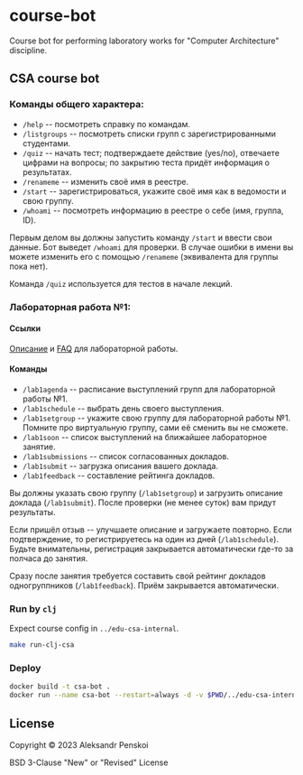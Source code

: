 # course-bot

Course bot for performing laboratory works for "Computer Architecture" discipline.

## CSA course bot
### Команды общего характера:
- `/help` -- посмотреть справку по командам.
- `/listgroups` -- посмотреть списки групп с зарегистрированными студентами.
- `/quiz` -- начать тест; подтверждаете действие (yes/no), отвечаете цифрами на вопросы; по закрытию теста придёт информация о результатах.
- `/renameme` -- изменить своё имя в реестре.
- `/start` -- зарегистрироваться, укажите своё имя как в ведомости и свою группу.
- `/whoami` -- посмотреть информацию в реестре о себе (имя, группа, ID).

Первым делом вы должны запустить команду `/start` и ввести свои данные. Бот выведет `/whoami` для проверки. В случае ошибки в имени вы можете изменить его с помощью `/renameme` (эквивалента для группы пока нет).

Команда `/quiz` используется для тестов в начале лекций.

### Лабораторная работа №1:
#### Ссылки
[Описание](https://gitlab.se.ifmo.ru/computer-systems/csa-rolling/-/blob/master/README.md#%D0%BB%D0%B0%D0%B1%D0%BE%D1%80%D0%B0%D1%82%D0%BE%D1%80%D0%BD%D0%B0%D1%8F-%D1%80%D0%B0%D0%B1%D0%BE%D1%82%D0%B0-1-%D1%80%D0%B0%D0%B7%D0%B1%D0%BE%D1%80-%D0%BF%D0%BE%D0%BB%D0%B5%D1%82%D0%BE%D0%B2) и [FAQ](https://gitlab.se.ifmo.ru/computer-systems/csa-rolling/-/blob/master/lab1faq.md) для лабораторной работы.
#### Команды
  - `/lab1agenda` -- расписание выступлений групп для лабораторной работы №1.
  - `/lab1schedule` -- выбрать день своего выступления.
  - `/lab1setgroup` -- укажите свою группу для лабораторной работы №1. Помните про виртуальную группу, сами её сменить вы не сможете.
  - `/lab1soon` -- список выступлений на ближайшее лабораторное занятие.
  - `/lab1submissions` -- список согласованных докладов.
  - `/lab1submit` -- загрузка описания вашего доклада.
  - `/lab1feedback` -- составление рейтинга докладов.

  Вы должны указать свою группу (`/lab1setgroup`) и загрузить описание доклада (`/lab1submit`). После проверки (не менее суток) вам придут результаты.

  Если пришёл отзыв -- улучшаете описание и загружаете повторно. Если подтверждение, то регистрируетесь на один из дней (`/lab1schedule`). Будьте внимательны, регистрация закрывается автоматически где-то за полчаса до занятия.

  Сразу после занятия требуется составить свой рейтинг докладов одногруппников (`/lab1feedback`). Приём закрывается автоматически.

### Run by `clj`

Expect course config in `../edu-csa-internal`.

``` sh
make run-clj-csa
```

### Deploy

``` sh
docker build -t csa-bot .
docker run --name csa-bot --restart=always -d -v $PWD/../edu-csa-internal:/edu-csa-internal -v $PWD/../csa-db:/csa-db csa-bot
```

## License

Copyright © 2023 Aleksandr Penskoi

BSD 3-Clause "New" or "Revised" License
